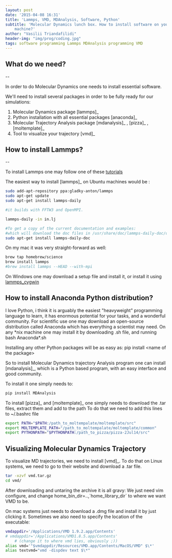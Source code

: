 ```yaml
---
layout: post
date: '2015-04-08 16:31'
title: 'Lammps, VMD, MDAnalysis, Software, Python'
subtitle: 'Molecular Dynamics lunch box. How to install software on your
    machine?'
author: "Vasilii Triandafilidi"
header-img: "img/prog/coding.jpg"
tags: software programming Lammps MDAnalysis programming VMD
---
```



## What do we need?

--

In order to do Molecular Dynamics one needs to install essential
software.

We'll need to install several packages in order to be fully ready for
our simulations:

1.  Molecular Dynamics package [lammps]\_
2.  Python installation with all essential packages [anaconda]\_
3.  Molecular Trajectory Analysis package [mdanalysis]\_ , [pizza]\_ ,
    [moltemplate]\_
4.  Tool to visualize your trajectory [vmd]\_

How to install Lammps?
----------------------

--

To install Lammps one may follow one of these
[tutorials](http://lammps.sandia.gov/doc/Section_start.html#start_2_5)

The easiest way to install [lammps]\_ on Ubuntu machines would be :

```bash
sudo add-apt-repository ppa:gladky-anton/lammps
sudo apt-get update
sudo apt-get install lammps-daily

#it builds with FFTW3 and OpenMPI.

lammps-daily -in in.lj

#To get a copy of the current documentation and examples:
#which will download the doc files in /usr/share/doc/lammps-daily-doc/doc and example problems in /usr/share/doc/lammps-doc/examples.
sudo apt-get install lammps-daily-doc
```

On my mac it was very straight-forward as well:

```bash
brew tap homebrew/science
brew install lammps
#brew install lammps --HEAD --with-mpi
```

On Windows one may download a setup file and install it, or install it
using [lammps\_cygwin](http://sjbyrnes.com/LAMMPStutorial.html)

How to install Anaconda Python distribution?
--------------------------------------------

I love Python, i think it is arguably the easiest "heavyweight"
programming language to learn, it has enormous potential for your tasks,
and a wonderful community. For scientific use one may download an
open-source distribution called Anaconda which has everything a
scientist may need. On any \*nix machine one may install it by
downloading .sh file, and running bash Anaconda\*.sh

Installing any other Python packages will be as easy as:
pip install \<name of the package\>

So to install Molecular Dynamics trajectory Analysis program one can
install [mdanalysis]\_, which is a Python based program, with an easy
interface and good community.

To install it one simply needs to:

```bash
pip install MDAnalysis
```

To install [pizza]\_ and [moltemplate]\_ one simply needs to download
the .tar files, extract them and add to the path To do that we need to
add this lines to \~/.bashrc file

```bash
export PATH="$PATH:/path_to_moltempalate/moltemplate/src"
export MOLTEMPLATE_PATH="/path_to_moltempalate/moltemplate/common"
export PYTHONPATH="$PYTHONPATH:/path_to_pizza/pizza-2Jul14/src"
```

Visualizing Molecular Dynamics Trajectory
-----------------------------------------

To visualize MD trajectories, we need to install [vmd]\_. To do that on
Linux systems, we need to go to their website and download a .tar file.

```bash
tar -xzvf vmd.tar.gz
cd vmd/
```

After downloading and untaring the archive it is all gravy: We just need
vim configure, and change home\_bin\_dir=..,\`home\_library\_dir\` to
where we want VMD to be.

On mac systems just needs to download a .dmg file and install it by just
clicking it. Sometimes we also need to specify the location of the
executable:

```bash
vmdappdir='/Applications/VMD 1.9.2.app/Contents'
# vmdappdir='/Applications/VMD1.8.5.app/Contents'
    # (change it to where vmd lies, obviously ;))
alias vmd='"$vmdappdir/Resources/VMD.app/Contents/MacOS/VMD" $\*'
alias textvmd="vmd -dispdev text $\*"
```
